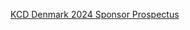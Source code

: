 [KCD Denmark 2024 Sponsor Prospectus](https://www.canva.com/design/DAF5X4WiO6I/6bgxDDraWrQzTfyTYtINmQ/view?)
